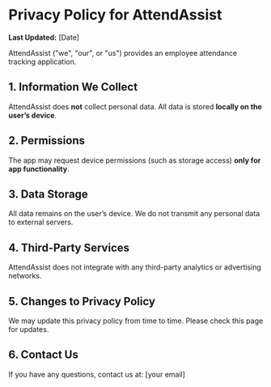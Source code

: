# Privacy Policy for AttendAssist

**Last Updated:** [Date]

AttendAssist ("we", "our", or "us") provides an employee attendance tracking application.

## **1. Information We Collect**
AttendAssist does **not** collect personal data. All data is stored **locally on the user’s device**.

## **2. Permissions**
The app may request device permissions (such as storage access) **only for app functionality**.

## **3. Data Storage**
All data remains on the user’s device. We do not transmit any personal data to external servers.

## **4. Third-Party Services**
AttendAssist does not integrate with any third-party analytics or advertising networks.

## **5. Changes to Privacy Policy**
We may update this privacy policy from time to time. Please check this page for updates.

## **6. Contact Us**
If you have any questions, contact us at: [your email]
